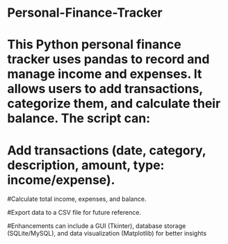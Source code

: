 # Personal-Finance-Tracker
 
# This Python personal finance tracker uses pandas to record and manage income and expenses. It allows users to add transactions, categorize them, and calculate their balance. The script can:

# Add transactions (date, category, description, amount, type: income/expense).


#Calculate total income, expenses, and balance.

#Export data to a CSV file for future reference.


#Enhancements can include a GUI (Tkinter), database storage (SQLite/MySQL), and data visualization (Matplotlib) for better insights

   
